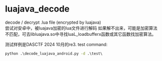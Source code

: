 # luajava_decode
decode / decrypt .lua file (encrypted by luajava)  
尝试对安卓中，被luajava加密的lua文件进行解码
如果解不出来，可能是加密算法不匹配，可去libluajava.so中寻找luaL_loadbufferx函数或其它函数找加密算法。

测试样例是DASCTF 2024 10月的re3.
test command:
```cmd
python .\decode_luajava_android.py -d .\test\
```
